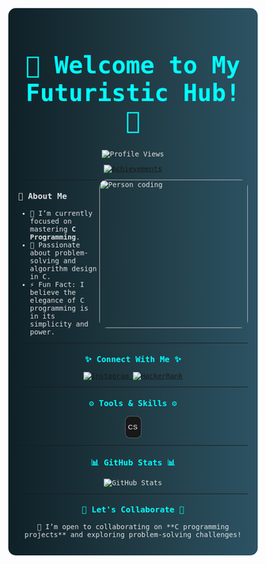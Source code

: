 <div style="background: linear-gradient(to right, #0f2027, #203a43, #2c5364); padding: 20px; border-radius: 15px; color: #e0e0e0; font-family: 'Consolas', monospace;">

<h1 align="center" style="color: #00ffff; font-size: 3rem;">🚀 Welcome to My Futuristic Hub! 🚀</h1>

<p align="center">
    <img src="https://komarev.com/ghpvc/?username=christinraju&label=Visitors&color=0e75b6&style=flat-square" alt="Profile Views" />
</p>

<p align="center"> 
    <a href="https://github.com/ryo-ma/github-profile-trophy">
        <img src="https://github-profile-trophy.vercel.app/?username=christinraju&theme=darkhub" alt="Achievements" />
    </a> 
</p>

<img align="right" alt="Person coding" width="300" style="border-radius: 15px;" src="https://media.giphy.com/media/1r22lni1CN6uB0TeNY/giphy.gif">

---

### 🌌 **About Me**
- 🌱 I’m currently focused on mastering **C Programming**.  
- 🔧 Passionate about problem-solving and algorithm design in C.  
- ⚡ Fun Fact: I believe the elegance of C programming is in its simplicity and power.  

---

<h3 align="center" style="color: #00ffff;">✨ Connect With Me ✨</h3>
<p align="center">
    <a href="https://instagram.com/x.chr1st1n" target="blank">
        <img src="https://img.shields.io/badge/Instagram-8a3ab9?style=for-the-badge&logo=instagram&logoColor=white" alt="Instagram" />
    </a>
    <a href="https://www.hackerrank.com/2006christinraju" target="blank">
        <img src="https://img.shields.io/badge/Hackerrank-2ec866?style=for-the-badge&logo=hackerrank&logoColor=white" alt="HackerRank" />
    </a>
</p>

---

<h3 align="center" style="color: #00ffff;">⚙️ Tools & Skills ⚙️</h3>
<p align="center">
    <!-- Remove the C icon and add a custom button -->
    <button class="Btn">
        <div class="svgContainer">
            <span style="color: #fff;">CS</span>
            <div class="BG"></div>
        </div>
    </button>
</p>

---

<h3 align="center" style="color: #00ffff;">📊 GitHub Stats 📊</h3>
<p align="center">
    <img src="https://camo.githubusercontent.com/24e8a974c1f3686fa41ac329b72a5f39e4172c3664180c166ff212a61773d953/68747470733a2f2f6769746875622d726561646d652d73746174732e76657263656c2e6170702f6170693f757365726e616d653d636872697374696e72616a752673686f775f69636f6e733d74727565267468656d653d746f6b796f6e69676874" alt="GitHub Stats" data-canonical-src="https://github-readme-stats.vercel.app/api?username=christinraju&amp;show_icons=true&amp;theme=tokyonight" style="max-width: 100%;" />
</p>

---

<h3 align="center" style="color: #00ffff;">🌌 Let's Collaborate 🌌</h3>
<p align="center">🚀 I’m open to collaborating on **C programming projects** and exploring problem-solving challenges!</p>

</div>

<!-- Add the CSS for the custom button -->
<style>
  .Btn {
    width: 45px;
    height: 45px;
    display: flex;
    align-items: center;
    justify-content: center;
    border: none;
    background-color: transparent;
    position: relative;
    border-radius: 7px;
    cursor: pointer;
    transition: all .3s;
  }

  .svgContainer {
    width: 100%;
    height: 100%;
    display: flex;
    align-items: center;
    justify-content: center;
    background-color: transparent;
    backdrop-filter: blur(0px);
    letter-spacing: 0.8px;
    border-radius: 10px;
    transition: all .3s;
    border: 1px solid rgba(156, 156, 156, 0.466);
  }

  .BG {
    position: absolute;
    content: "";
    width: 100%;
    height: 100%;
    background: #181818;
    z-index: -1;
    border-radius: 10px;
    pointer-events: none;
    transition: all .3s;
  }

  .Btn:hover .BG {
    transform: rotate(35deg);
    transform-origin: bottom;
  }

  .Btn:hover .svgContainer {
    background-color: rgba(156, 156, 156, 0.466);
    backdrop-filter: blur(4px);
  }
</style>

